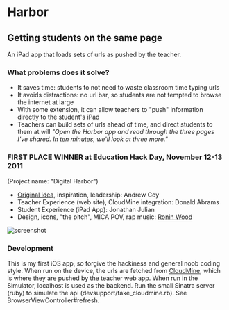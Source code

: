# Harbor

## Getting students on the same page

An iPad app that loads sets of urls as pushed by the teacher.

### What problems does it solve?
* It saves time: students to not need to waste classroom time typing urls
* It avoids distractions: no url bar, so students are not tempted to browse the internet at large
* With some extension, it can allow teachers to "push" information directly to the student's iPad
* Teachers can build sets of urls ahead of time, and direct students to them at will *"Open the Harbor app and read through the three pages I've shared. In ten minutes, we'll look at three more."*

### FIRST PLACE WINNER at Education Hack Day, November 12-13 2011
(Project name: "Digital Harbor")

* [Original idea](http://educationhackday.uservoice.com/forums/118005-educator-s-wish-list/suggestions/2369073-teacher-guided-web-browsing), inspiration, leadership: Andrew Coy
* Teacher Experience (web site), CloudMine integration: Donald Abrams
* Student Experience (iPad App): Jonathan Julian
* Design, icons, "the pitch", MICA POV, rap music: [Ronin Wood](http://roninwoodalloneworddotcom.biz)

![screenshot](http://dl.dropbox.com/u/2460931/harbor-screenshot.png)

### Development
This is my first iOS app, so forgive the hackiness and general noob coding style. When run on the device, the urls are fetched from [CloudMine](https://cloudmine.me/), which is where they are pushed by the teacher web app. When run in the Simulator, localhost is used as the backend. Run the small Sinatra server (ruby) to simulate the api (devsupport/fake_cloudmine.rb). See BrowserViewController#refresh.